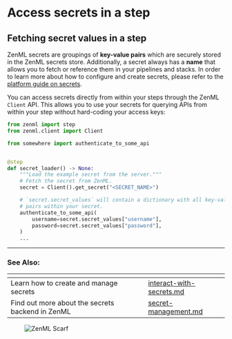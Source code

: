 # Access secrets in a step

## Fetching secret values in a step

ZenML secrets are groupings of **key-value pairs** which are securely stored in the ZenML secrets store. Additionally, a
secret always has a **name** that allows you to fetch or reference them in your pipelines and stacks. In order to learn
more about how to configure and create secrets, please refer to
the [platform guide on secrets](../../getting-started/deploying-zenml/manage-the-deployed-services/secret-management.md).

You can access secrets directly from within your steps through the ZenML `Client` API. This allows you to use your
secrets for querying APIs from within your step without hard-coding your access keys:

```python
from zenml import step
from zenml.client import Client

from somewhere import authenticate_to_some_api


@step
def secret_loader() -> None:
    """Load the example secret from the server."""
    # Fetch the secret from ZenML.
    secret = Client().get_secret("<SECRET_NAME>")

    # `secret.secret_values` will contain a dictionary with all key-value
    # pairs within your secret.
    authenticate_to_some_api(
        username=secret.secret_values["username"],
        password=secret.secret_values["password"],
    )
    ...
```


***

### See Also:


<table data-view="cards">
    <thead>
    <tr>
        <th></th>
        <th></th>
        <th></th>
        <th data-hidden data-card-target data-type="content-ref"></th>
    </tr>
    </thead>
    <tbody>
    <tr>
        <td>Learn how to create and manage secrets</td>
        <td></td>
        <td></td>
        <td><a href="../interact-with-secrets.md">interact-with-secrets.md</a></td>
    </tr>
    <tr>
        <td>Find out more about the secrets backend in ZenML</td>
        <td></td>
        <td></td>
        <td><a href="../../getting-started/deploying-zenml/manage-the-deployed-services/secret-management.md">secret-management.md</a></td>
    </tr>
    </tbody>
</table>

<!-- For scarf -->
<figure><img alt="ZenML Scarf" referrerpolicy="no-referrer-when-downgrade" src="https://static.scarf.sh/a.png?x-pxid=f0b4f458-0a54-4fcd-aa95-d5ee424815bc" /></figure>


